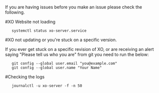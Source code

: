 If you are having issues before you make an issue please check the following. 

#XO Website not loading

       systemctl status xo-server.service
       
#XO not updating or you're stuck on a specific version.     
       
If you ever get stuck on a specific revision of XO, or are receiving an alert saying "Please tell us who you are" from git you need to run the below:

       git config --global user.email "you@example.com"
       git config --global user.name "Your Name"

#Checking the logs

       journalctl -u xo-server -f -n 50
